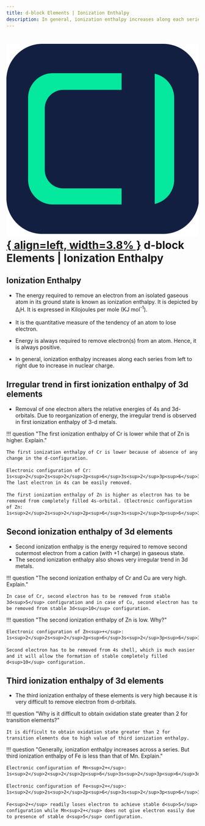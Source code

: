 ```yaml
---
title: d-block Elements | Ionization Enthalpy
description: In general, ionization enthalpy increases along each series from left to right due to increase in nuclear charge.
---
```


# [![ChemistryEdu Logo](../../../images/favicon.svg){ align=left, width=3.8% }](../../../index.md)  d-block Elements | Ionization Enthalpy

## Ionization Enthalpy

* The energy required to remove an electron from an isolated gaseous atom in its ground state is known as ionization enthalpy. It is depicted by &Delta;<sub>i</sub>H. It is expressed in Kilojoules per mole (KJ mol<sup>-1</sup>).

* It is the quantitative measure of the tendency of an atom to lose electron.

* Energy is always required to remove electron(s) from an atom. Hence, it is always positive.

* In general, ionization enthalpy increases along each series from left to right due to increase in nuclear charge.

## Irregular trend in first ionization enthalpy of 3d elements

* Removal of one electron alters the relative energies of 4s and 3d-orbitals. Due to reorganization of energy, the irregular trend is observed in first ionization enthalpy of 3-d metals.

!!! question "The first ionization enthalpy of Cr is lower while that of Zn is higher. Explain."

    The first ionization enthalpy of Cr is lower because of absence of any change in the d-configuration.

    Electronic configuration of Cr: 1s<sup>2</sup>2s<sup>2</sup>2p<sup>6</sup>3s<sup>2</sup>3p<sup>6</sup>3d<sup>5</sup>4s<sup>1</sup>. The last electron in 4s can be easily removed.

    The first ionization enthalpy of Zn is higher as electron has to be removed from completely filled 4s-orbital. (Electronic configuration of Zn:
    1s<sup>2</sup>2s<sup>2</sup>2p<sup>6</sup>3s<sup>2</sup>3p<sup>6</sup>3d<sup>10</sup>4s<sup>2</sup>)

## Second ionization enthalpy of 3d elements

* Second ionization enthalpy is the energy required to remove second outermost electron from a cation (with +1 charge) in gaseous state.
* The second ionization enthalpy also shows very irregular trend in 3d metals.

!!! question "The second ionization enthalpy of Cr and Cu are very high. Explain."

    In case of Cr, second electron has to be removed from stable 3d<sup>5</sup> configuration and in case of Cu, second electron has to be removed from stable 3d<sup>10</sup> configuration.

!!! question "The second ionization enthalpy of Zn is low. Why?"

    Electronic configuration of Zn<sup>+</sup>: 1s<sup>2</sup>2s<sup>2</sup>2p<sup>6</sup>3s<sup>2</sup>3p<sup>6</sup>3d<sup>10</sup>4s<sup>1</sup>

    Second electron has to be removed from 4s shell, which is much easier and it will allow the formation of stable completely filled d<sup>10</sup> configuration.

## Third ionization enthalpy of 3d elements

* The third ionization enthalpy of these elements is very high because it is very difficult to remove electron from d-orbitals.

!!! question "Why is it difficult to obtain oxidation state greater than 2 for transition elements?"

    It is difficult to obtain oxidation state greater than 2 for transition elements due to high value of third ionization enthalpy.

!!! question "Generally, ionization enthalpy increases across a series. But third ionization enthalpy of Fe is less than that of Mn. Explain."

    Electronic configuration of Mn<sup>2+</sup>: 1s<sup>2</sup>2<sup>2</sup>2p<sup>6</sup>3s<sup>2</sup>3p<sup>6</sup>3d<sup>5</sup>

    Electronic configuration of Fe<sup>2+</sup>: 1s<sup>2</sup>2s<sup>2</sup>2p<sup>6</sup>3s<sup>2</sup>3p<sup>6</sup>3d<sup>6</sup>

    Fe<sup>2+</sup> readily loses electron to achieve stable d<sup>5</sup> configuration while Mn<sup>2+</sup> does not give electron easily due to presence of stable d<sup>5</sup> configuration.
